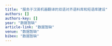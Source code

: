 ```yaml
---
title: "服务于汉英机器翻译的双语对齐语料库和短语库建设"
authors: []
authors-key: []
year: "数据暂缺"
article-link: "数据暂缺"
venue: "数据暂缺"
bibex: "数据暂缺"
---
```

